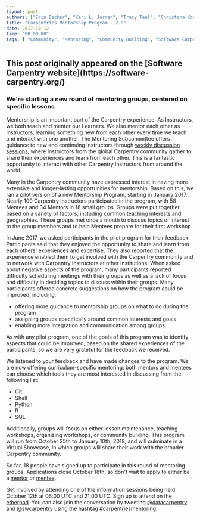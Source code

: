 ```yaml
---
layout: post
authors: ["Erin Becker", "Kari L. Jordan", "Tracy Teal", "Christina Koch"]  
title: "Carpentries Mentorship Program - 2.0"
date: 2017-10-12
time: "00:00:00"
tags: [ "Community", "Mentoring", "Community Building", "Software Carpentry"]
---
```


<h2>This post originally appeared on the [Software Carpentry website](https://software-carpentry.org/)</h2>

### We're starting a new round of mentoring groups, centered on specific lessons

Mentorship is an important part of the Carpentry experience. As Instructors, we both teach and mentor our Learners. We also mentor each other as Instructors, learning something new from each other every time we teach and interact with one another. The Mentoring Subcommittee offers guidance to new and continuing Instructors through [weekly discussion sessions](http://pad.software-carpentry.org/instructor-discussion), where Instructors from the global Carpentry community gather to share their experiences and learn from each other. This is a fantastic opportunity to interact with other Carpentry Instructors from around the world. 

Many in the Carpentry community have expressed interest in having more extensive and longer-lasting opportunities for mentorship. Based on this, we ran a pilot version of a new Mentorship Program, starting in January 2017. Nearly 100 Carpentry Instructors participated in the program, with 58 Mentees and 34 Mentors in 18 small groups. Groups were put together based on a variety of factors, including common teaching interests and geographies. These groups met once a month to discuss topics of interest to the group members and to help Mentees prepare for their first workshop. 

In June 2017, we asked participants in the pilot program for their feedback. Participants said that they enjoyed the opportunity to share and learn from each others' experiences and expertise. They also reported that the experience enabled them to get involved with the Carpentry community and to network with Carpentry Instructors at other institutions. When asked about negative aspects of the program, many participants reported difficulty scheduling meetings with their groups as well as a lack of focus and difficulty in deciding topics to discuss within their groups. Many participants offered concrete suggestions on how the program could be improved, including: 

- offering more guidance to mentorship groups on what to do during the program
- assigning groups specifically around common interests and goals
- enabling more integration and communication among groups. 

As with any pilot program, one of the goals of this program was to identify aspects that could be improved, based on the shared experiences of the participants, so we are very grateful for the feedback we received.

We listened to your feedback and have made changes to the program. We are now offering curriculum-specific mentoring: both mentors and mentees can choose which tools they are most interested in discussing from the following list:

- Git  
- Shell  
- Python  
- R  
- SQL  

Additionally, groups will focus on either lesson maintenance, teaching workshops, organizing workshops, or community building. This program will run from October 25th to January 10th, 2018, and will culminate in a Virtual Showcase, in which groups will share their work with the broader Carpentry community. 

So far, 18 people have signed up to participate in this round of mentoring groups. Applications close October 18th, so don't wait to apply to either be a [mentor](https://docs.google.com/forms/d/e/1FAIpQLSeXy0994S0wy0IYi6Nv1HF9cwENsiSFLy8-2E_RI803M9zCzw/viewform?usp=send_form) or [mentee](https://docs.google.com/forms/d/e/1FAIpQLScA9sfmM1gJhkJEn5GDpowUu_QSV-7gDrTCoWHoLOvdukuVBw/viewform). 

Get involved by attending one of the information sessions being held October 12th at 06:00 UTC and 21:00 UTC. Sign up to attend on the [etherpad](http://pad.software-carpentry.org/mentorship-info). You can also join the conversation by tweeting [@datacarpentry](https://twitter.com/datacarpentry) and [@swcarpentry](https://twitter.com/swcarpentry) using the hashtag [#carpentriesmentoring](https://twitter.com/search?q=%23CarpentriesMentoring&src=tyah).



